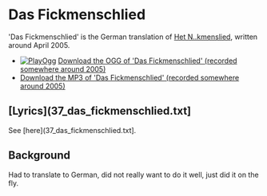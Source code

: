 # Das Fickmenschlied

'Das Fickmenschlied' is the German translation of [Het N..kmenslied](15_het_neukmenslied.ps),
written around April 2005.

* [![PlayOgg](http://static.fsf.org/playogg/Play_ogg_80x15.png "I support PlayOgg!")](http://playogg.org) [Download the OGG of 'Das Fickmenschlied' (recorded somewhere around 2005)](http://www.richelbilderbeek.nl/CD04_02DasFickmenschLied.ogg)
* [Download the MP3 of 'Das Fickmenschlied' (recorded somewhere around 2005)](http://www.richelbilderbeek.nl/CD04_02DasFickmenschlied.mp3)

## [Lyrics](37_das_fickmenschlied.txt]

See [here](37_das_fickmenschlied.txt].

## Background

Had to translate to German, did not really want to do it well,
just did it on the fly.
